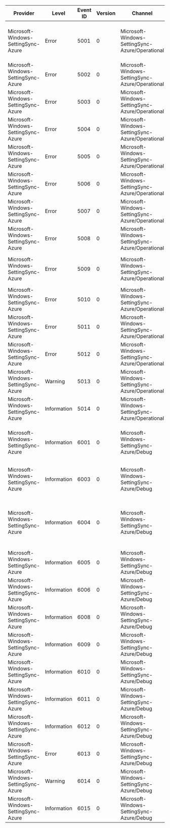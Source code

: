 Provider                             |  Level        |  Event ID  |  Version  |  Channel                                          |  Task  |  Opcode  |  Keyword  |  Message
-------------------------------------|---------------|------------|-----------|---------------------------------------------------|--------|----------|-----------|------------------------------------------------------------------------------------------------------------------------------------------------------
Microsoft-Windows-SettingSync-Azure  |  Error        |  5001      |  0        |  Microsoft-Windows-SettingSync-Azure/Operational  |        |          |           |  {ApiName} - Collection: {CollectionId}, ProviderOp: {ProviderOp}, Duration: {Duration}, HRESULT: {HRESULT}, CorrelationId: {CorrelationId}
Microsoft-Windows-SettingSync-Azure  |  Error        |  5002      |  0        |  Microsoft-Windows-SettingSync-Azure/Operational  |        |          |           |  GetToken - Status: {WebTokenRequestStatus}, Result: {HRESULT}
Microsoft-Windows-SettingSync-Azure  |  Error        |  5003      |  0        |  Microsoft-Windows-SettingSync-Azure/Operational  |        |          |           |  Failed to apply a setting unit to cloud for collection: {CollectionId} due to error HRESULT: {HRESULT}
Microsoft-Windows-SettingSync-Azure  |  Error        |  5004      |  0        |  Microsoft-Windows-SettingSync-Azure/Operational  |        |          |           |  Call to register collections, operation: {UInt32}, HRESULT: {HRESULT}
Microsoft-Windows-SettingSync-Azure  |  Error        |  5005      |  0        |  Microsoft-Windows-SettingSync-Azure/Operational  |        |          |           |  Unexpected object in data converter HRESULT: {HRESULT}
Microsoft-Windows-SettingSync-Azure  |  Error        |  5006      |  0        |  Microsoft-Windows-SettingSync-Azure/Operational  |        |          |           |  Failed to convert FspFile {Filename} to a SettingUnit HRESULT: {HRESULT}
Microsoft-Windows-SettingSync-Azure  |  Error        |  5007      |  0        |  Microsoft-Windows-SettingSync-Azure/Operational  |        |          |           |  Failed to transform unit {UnitId} to a transformed unit HRESULT: {HRESULT}
Microsoft-Windows-SettingSync-Azure  |  Error        |  5008      |  0        |  Microsoft-Windows-SettingSync-Azure/Operational  |        |          |           |  Failed to convert unit {UnitId} to a FspFile HRESULT: {HRESULT}
Microsoft-Windows-SettingSync-Azure  |  Error        |  5009      |  0        |  Microsoft-Windows-SettingSync-Azure/Operational  |        |          |           |  SettingDataConverter failed to initialize - CollectionId: {CollectionId}, HResult: {HRESULT}
Microsoft-Windows-SettingSync-Azure  |  Error        |  5010      |  0        |  Microsoft-Windows-SettingSync-Azure/Operational  |        |          |           |  Failed to register collection: {String}, operation: {UInt32}, HRESULT: {HRESULT}
Microsoft-Windows-SettingSync-Azure  |  Error        |  5011      |  0        |  Microsoft-Windows-SettingSync-Azure/Operational  |        |          |           |  Initialize Azure WNS registrar failed, HRESULT: {HRESULT}
Microsoft-Windows-SettingSync-Azure  |  Error        |  5012      |  0        |  Microsoft-Windows-SettingSync-Azure/Operational  |        |          |           |  {Message}
Microsoft-Windows-SettingSync-Azure  |  Warning      |  5013      |  0        |  Microsoft-Windows-SettingSync-Azure/Operational  |        |          |           |  {Message}
Microsoft-Windows-SettingSync-Azure  |  Information  |  5014      |  0        |  Microsoft-Windows-SettingSync-Azure/Operational  |        |          |           |  {Message}
Microsoft-Windows-SettingSync-Azure  |  Information  |  6001      |  0        |  Microsoft-Windows-SettingSync-Azure/Debug        |        |          |           |  {ApiName} - Collection: {CollectionId}, ProviderOp: {ProviderOp}, Duration: {Duration}, HRESULT: {HRESULT}, CorrelationId: {CorrelationId}
Microsoft-Windows-SettingSync-Azure  |  Information  |  6003      |  0        |  Microsoft-Windows-SettingSync-Azure/Debug        |        |          |           |  Call to initialize new Azure Settings WNF state name, New name: {Name0Data0} {Name0Data1}, HRESULT: {HRESULT}
Microsoft-Windows-SettingSync-Azure  |  Information  |  6004      |  0        |  Microsoft-Windows-SettingSync-Azure/Debug        |        |          |           |  Call to uninitialize old Azure Settings WNF state name, Old name: {Name0Data0} {Name0Data1}, New Name: {Name1Data0} {Name1Data1}, HRESULT: {HRESULT}
Microsoft-Windows-SettingSync-Azure  |  Information  |  6005      |  0        |  Microsoft-Windows-SettingSync-Azure/Debug        |        |          |           |  Call to register collections, operation: {UInt32}, HRESULT: {HRESULT}
Microsoft-Windows-SettingSync-Azure  |  Information  |  6006      |  0        |  Microsoft-Windows-SettingSync-Azure/Debug        |        |          |           |  Ensure WNF state names initialized, HRESULT: {HRESULT}
Microsoft-Windows-SettingSync-Azure  |  Information  |  6008      |  0        |  Microsoft-Windows-SettingSync-Azure/Debug        |        |          |           |  Bind WNF state name to WNS App Id, HRESULT: {HRESULT}
Microsoft-Windows-SettingSync-Azure  |  Information  |  6009      |  0        |  Microsoft-Windows-SettingSync-Azure/Debug        |        |          |           |  Renew registrations, HRESULT: {HRESULT}
Microsoft-Windows-SettingSync-Azure  |  Information  |  6010      |  0        |  Microsoft-Windows-SettingSync-Azure/Debug        |        |          |           |  Unregister unneeded registrations, HRESULT: {HRESULT}
Microsoft-Windows-SettingSync-Azure  |  Information  |  6011      |  0        |  Microsoft-Windows-SettingSync-Azure/Debug        |        |          |           |  Cancel registrations, HRESULT: {HRESULT}
Microsoft-Windows-SettingSync-Azure  |  Information  |  6012      |  0        |  Microsoft-Windows-SettingSync-Azure/Debug        |        |          |           |  Download remote interest, HRESULT: {HRESULT}
Microsoft-Windows-SettingSync-Azure  |  Error        |  6013      |  0        |  Microsoft-Windows-SettingSync-Azure/Debug        |        |          |           |  {Message}
Microsoft-Windows-SettingSync-Azure  |  Warning      |  6014      |  0        |  Microsoft-Windows-SettingSync-Azure/Debug        |        |          |           |  {Message}
Microsoft-Windows-SettingSync-Azure  |  Information  |  6015      |  0        |  Microsoft-Windows-SettingSync-Azure/Debug        |        |          |           |  {Message}